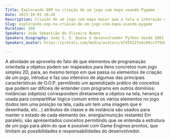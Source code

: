 ```yaml
---
Title: Explorando OOP na criação de um jogo com mapa usando Pygame
Date: 2023-10-01 10:20
Description: Criação de um jogo com mapa maior que a tela e interação entre elementos usando a lib Pygame. A atividade vai do 0 até uma cena jogável, e explora conceitos de programação orientada a objetos.
Slug: explorando-oop-na-criacao-de-um-jogo-com-mapa-usando-pygame
Duration: 360
Speakers: João Sebastião de Oliveira Bueno
Speakers_biography: João S. O. Bueno é desenvolvedor Python desde 2001. Acompanhou a fundação da APYB, e desenvolveu projetos principalmente em Python em vários domínios da computação ao longo desse tempo.
Speakers_avatar: https://pretalx.com/media/avatars/ef459127edc89cc575d80a73cd8c567a_EWcoQ5K.jpg

---
```


A atividade se aproveita do fato de que elementos de programação orientada a objetos podem ser mapeados para itens concretos num jogo simples 2D, para, ao mesmo tempo em que passa os elementos de criação de um jogo, introduz e faz uso intensivo de algumas das principais características de O.O.P. permitindo um aprendizado prático de conceitos que podem ser difíceis de entender com programs em outros domínios: instâncias (objetos) correspondem diretamente a objetos na tela, herança é usada para compartilhar lógica comum entre os vários elementos no jogo (todos tem uma posição na tela, cada um tem uma imagem que é desenhada, etc...) atributos de classe e de instância são usados para manter o estado de cada elemento (ex. energia/munição restante)
Em paralelo, são apresentados conceitos permitindo que se entenda a estrutura de um jogo para além do que é possível com Game Engines prontos, que limitam as possibilidades e responsabilidades do desenvolvedor.
